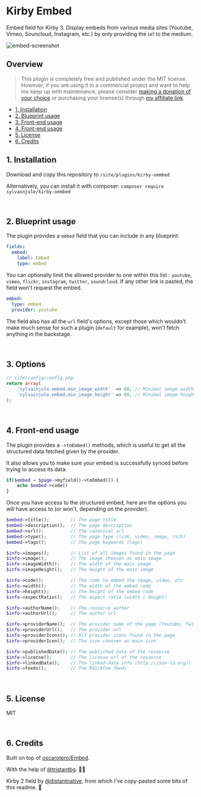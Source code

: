 # Kirby Embed

Embed field for Kirby 3. Display embeds from various media sites (Youtube, Vimeo, Souncloud, Instagram, etc.) by only providing the url to the medium.

![embed-screenshot](https://user-images.githubusercontent.com/14079751/64260995-163b3380-cf2c-11e9-85dc-77f0b8a79a1f.jpg)

## Overview

> This plugin is completely free and published under the MIT license. However, if you are using it in a commercial project and want to help me keep up with maintenance, please consider [making a donation of your choice](https://www.paypal.me/sylvainjule) or purchasing your license(s) through [my affiliate link](https://a.paddle.com/v2/click/1129/36369?link=1170).

- [1. Installation](#1-installation)
- [2. Blueprint usage](#2-blueprint-usage)
- [3. Front-end usage](#3-front-end-usage)
- [4. Front-end usage](#4-front-end-usage)
- [5. License](#5-license)
- [6. Credits](#6-credits)

## 1. Installation

Download and copy this repository to ```/site/plugins/kirby-oembed```

Alternatively, you can install it with composer: ```composer require sylvainjule/kirby-oembed```

<br/>

## 2. Blueprint usage

The plugin provides a `embed` field that you can include in any blueprint:

```yaml
fields:
  embed:
    label: Embed
    type: embed
```

You can optionally limit the allowed provider to one within this list : `youtube`, `vimeo`, `flickr`, `instagram`, `twitter`, `soundcloud`. If any other link is pasted, the field won't request the embed.

```yaml
embed:
  type: embed
  provider: youtube
```

The field also has all the `url` field's options, except those which wouldn't make much sense for such a plugin (`default` for example), won't fetch anything in the backstage.

<br/>

## 3. Options

```php
// site/config/config.php
return array(
    'sylvainjule.embed.min_image_width'  => 60, // Minimal image width used to choose the main image
    'sylvainjule.embed.min_image_height' => 60, // Minimal image height used to choose the main image
);
```

<br/>

## 4. Front-end usage

The plugin provides a `->toEmbed()` methods, which is useful to get all the structured data fetched given by the provider.

It also allows you to make sure your embed is successfully synced before trying to access its data:

```php
if($embed = $page->myfield()->toEmbed()) {
    echo $embed->code()
}
```

Once you have access to the structured embed, here are the options you will have access to (or won't, depending on the provider).

```php
$embed->title();        // The page title
$embed->description();  // The page description
$embed->url();          // The canonical url
$embed->type();         // The page type (link, video, image, rich)
$embed->tags();         // The page keywords (tags)

$info->images();        // List of all images found in the page
$info->image();         // The image choosen as main image
$info->imageWidth();    // The width of the main image
$info->imageHeight();   // The height of the main image

$info->code();          // The code to embed the image, video, etc
$info->width();         // The width of the embed code
$info->height();        // The height of the embed code
$info->aspectRatio();   // The aspect ratio (width / height)

$info->authorName();    // The resource author
$info->authorUrl();     // The author url

$info->providerName();  // The provider name of the page (Youtube, Twitter, Instagram, etc)
$info->providerUrl();   // The provider url
$info->providerIcons(); // All provider icons found in the page
$info->providerIcon();  // The icon choosen as main icon

$info->publishedDate(); // The published date of the resource
$info->license();       // The license url of the resource
$info->linkedData();    // The linked-data info (http://json-ld.org/)
$info->feeds();         // The RSS/Atom feeds
```

<br/>

## 5. License

MIT

<br/>

## 6. Credits

Built on top of [oscarotero/Embed](https://github.com/oscarotero/Embed).

With the help of [@tristantbg](https://github.com/tristantbg). 👨‍💻

Kirby 2 field by [@distantnative](https://github.com/distantnative/embed), from which I've copy-pasted some bits of this readme. 👀
